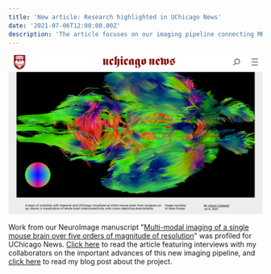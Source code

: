 ```yaml
---
title: 'New article: Research highlighted in UChicago News'
date: '2021-07-06T12:00:00.00Z'
description: 'The article focuses on our imaging pipeline connecting MRI to electron microscopy in the same sample using synchrotron microCT.'
---
```


[![](screenshot.png)](https://news.uchicago.edu/story/researchers-image-entire-mouse-brain-first-time?utm_source=dlvr.it&utm_medium=twitter)

Work from our NeuroImage manuscript "[Multi-modal imaging of a single mouse
brain over five orders of magnitude of
resolution](https://www.sciencedirect.com/science/article/pii/S1053811921005279?via%3Dihub)"
was profiled for UChicago News. [Click
here](https://news.uchicago.edu/story/researchers-image-entire-mouse-brain-first-time?utm_source=dlvr.it&utm_medium=twitter)
to read the article featuring interviews with my collaborators on the important
advances of this new imaging pipeline, and [click
here](/news/imaging-pipeline-paper/) to read my blog post about the project.

